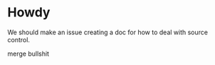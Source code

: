 # Howdy

We should make an issue creating a doc for how to deal with source control.

merge bullshit
